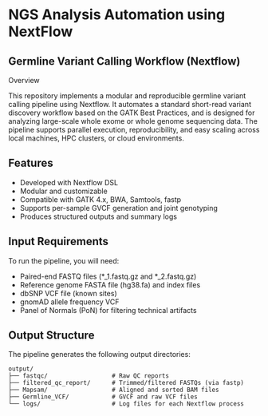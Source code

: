# NGS Analysis Automation using NextFlow
## Germline Variant Calling Workflow (Nextflow)
Overview

This repository implements a modular and reproducible germline variant calling pipeline using Nextflow. It automates a standard short-read variant discovery workflow based on the GATK Best Practices, and is designed for analyzing large-scale whole exome or whole genome sequencing data.
The pipeline supports parallel execution, reproducibility, and easy scaling across local machines, HPC clusters, or cloud environments.

## Features
- Developed with Nextflow DSL
- Modular and customizable
- Compatible with GATK 4.x, BWA, Samtools, fastp
- Supports per-sample GVCF generation and joint genotyping
- Produces structured outputs and summary logs

## Input Requirements
To run the pipeline, you will need:
- Paired-end FASTQ files (*_1.fastq.gz and *_2.fastq.gz)
- Reference genome FASTA file (hg38.fa) and index files
- dbSNP VCF file (known sites)
- gnomAD allele frequency VCF
- Panel of Normals (PoN) for filtering technical artifacts

## Output Structure
The pipeline generates the following output directories:
```
output/
├── fastqc/                  # Raw QC reports
├── filtered_qc_report/      # Trimmed/filtered FASTQs (via fastp)
├── Mapsam/                  # Aligned and sorted BAM files
├── Germline_VCF/            # GVCF and raw VCF files
└── logs/                    # Log files for each Nextflow process
```


  
